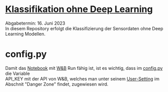 # [Klassifikation ohne Deep Learning](https://github.com/CDL1-Sensor/Sensor-Klassifikation-ohne-Deep-Learning/blob/main/ML-Modelle.ipynb)
Abgabetermin: 16. Juni 2023  
In diesem Repository erfolgt die Klassifizierung der Sensordaten ohne Deep Learning Modellen.


# config.py

Damit das [Notebook](ML-Modelle.ipynb) mit [W&B](https://wandb.ai/site) Run fähig ist, ist es wichtig, dass im [config.py](config.py) die Variable  
API_KEY mit der API von W&B, welches man unter seinem [User-Setting](https://wandb.ai/settings) im Abschnit "Danger Zone" findet, zugewiesen wird. 

